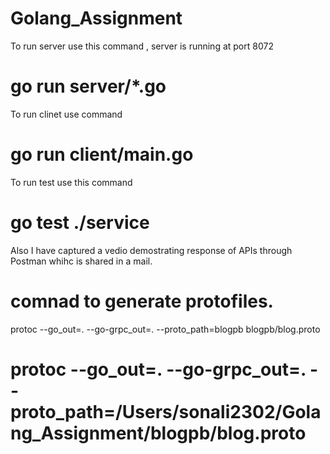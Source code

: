 # Golang_Assignment

To run server use this command , server is running at port 8072
# go run server/*.go 

To run clinet use command
# go run client/main.go

To run test use this command
# go test ./service

Also I have captured a vedio demostrating response of APIs through Postman whihc is shared in a mail.

# comnad to generate protofiles.
protoc --go_out=. --go-grpc_out=. --proto_path=blogpb blogpb/blog.proto

#  protoc --go_out=. --go-grpc_out=. --proto_path=/Users/sonali2302/Golang_Assignment/blogpb/blog.proto